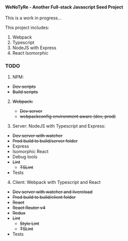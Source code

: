#### WeNoTyRe - Another Full-stack Javascript Seed Project

This is a work in progress...

This project includes:

1.  Webpack
2.  Typescript
3.  NodeJS with Express
4.  React Isomorphic



### TODO
1. NPM:
  * ~~Dev scripts~~
  * ~~Build scripts~~


2. ~~Webpack:~~
    * ~~Dev server~~
    * ~~webpackconfig environment aware (dev, prod)~~


3. Server: NodeJS with Typescript and Express:

  * ~~Dev server with watcher~~
  * ~~Prod build to build/server folder~~
  * Express
  * Isomorphic React
  * Debug tools
  * ~~Lint~~
    * ~~TSLint~~
  * Tests


4. Client: Webpack with Typescript and React
  * ~~Dev server with watcher and livereload~~
  * ~~Prod build to build/client folder~~
  * ~~React~~
  * ~~React Router v4~~
  * ~~Redux~~
  * ~~Lint~~
    * ~~Style Lint~~
    * ~~TSLint~~
  * Tests
